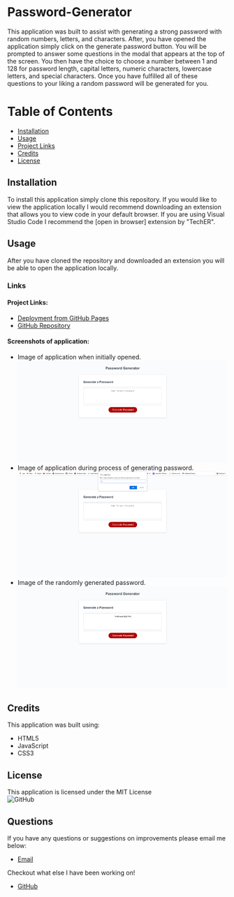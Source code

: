 # Password-Generator
This application was built to assist with generating a strong password with random numbers, letters, and characters. After, you have opened the application simply click on the generate password button. You will be prompted to answer some questions in the modal that appears at the top of the screen. You then have the choice to choose a number between 1 and 128 for password length, capital letters, numeric characters, lowercase letters, and special characters. Once you have fulfilled all of these questions to your liking a random password will be generated for you.

# Table of Contents 
- [Installation](#installation)  
- [Usage](#usage)
- [Project Links](#project-links)
- [Credits](#credits)
- [License](#license)

## Installation
To install this application simply clone this repository. If you would like to view the application locally I would recommend downloading an extension that allows you to view code in your default browser. If you are using Visual Studio Code I recommend the [open in browser] extension by "TechER".

## Usage 
After you have cloned the repository and downloaded an extension you will be able to open the application locally.

### Links 

#### Project Links:
- [Deployment from GitHub Pages](https://cameronheadlee.github.io/Password-Generator/)  
- [GitHub Repository](https://github.com/CameronHeadlee/Password-Generator)

#### Screenshots of application:
- Image of application when initially opened.    
![Image of application first opened.](img/password_1.png)      
- Image of application during process of generating password.  
![Creating Password](img/password_2.png)  
- Image of the randomly generated password.    
![Created Password](img/password_3.png)

## Credits
This application was built using:
- HTML5  
- JavaScript  
- CSS3  

## License
This application is licensed under the MIT License  
![GitHub](https://img.shields.io/github/license/CameronHeadlee/Password-Generator)

## Questions
If you have any questions or suggestions on improvements please email me below:
- [Email](mailto:camhcodes11@gmail.com)

Checkout what else I have been working on!  
- [GitHub](https://github.com/CameronHeadlee?tab=repositories)

